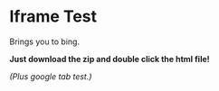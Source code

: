 # Iframe Test
Brings you to bing.

**Just download the zip and double click the html file!**

*(Plus google tab test.)*
